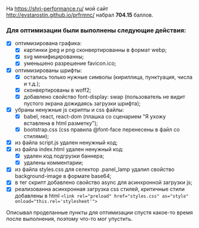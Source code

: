На https://shri-performance.ru/ мой сайт http://evstarostin.github.io/prfrmnc/ набрал **704.15** баллов.  
  
### Для оптимизации были выполнены следующие действия:  
- [x] оптимизирована графика: 
  - [x] картинки jpeg и png сконвертированны в формат webp;  
  - [x] svg минифицированны;  
  - [x] уменьшено разрешение favicon.ico;
- [x] оптимизированы шрифты:  
  - [x] остались только нужные символы (кириллица, пунктуация, числа и т.д.);  
  - [x] сконвертированы в woff2;  
  - [x] добавлено свойство font-display: swap (пользователь не видит пустого экрана дожидаясь загрузки шрифта);  
- [x] убраны ненужные js скрипты и css файлы:  
  - [x] babel, react, react-dom (плашка со сценарием "Я ухожу вставлена в html разметку");  
  - [x] bootstrap.css (css правила @font-face перенесены в файл со стилями);  
- [x] из файла script.js удален ненужный код;  
- [x] из файла index.html удален ненужный код:  
  - [x] удален код подгрузки баннера;  
  - [x] удалены комментарии;  
- [x] из файла styles.css для селектор .panel_lamp удалил свойство background-image в формате base64;  
- [x] в тег скрипт добавлено свойство async для асинхронной загрузки js;  
- [x] реализованна асинхронная загрузка css стилей, критичные стили добавлены в html
  `<link rel="preload" href="styles.css" as="style" onload="this.rel='stylesheet'">`

Описывал проделанные пункты для оптимизации спустя какое-то время после выполнения, поэтому что-то мог упустить.  
